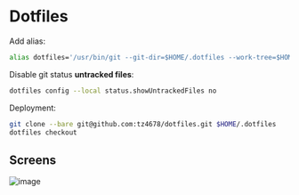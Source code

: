 # Dotfiles

Add alias:

```zsh
alias dotfiles='/usr/bin/git --git-dir=$HOME/.dotfiles --work-tree=$HOME'
```

Disable git status **untracked files**:

```zsh
dotfiles config --local status.showUntrackedFiles no
```

Deployment:

```zsh
git clone --bare git@github.com:tz4678/dotfiles.git $HOME/.dotfiles
dotfiles checkout
```

## Screens

![image](https://user-images.githubusercontent.com/12753171/110113674-7c747100-7dc4-11eb-94f0-503d7d262dc3.png)
